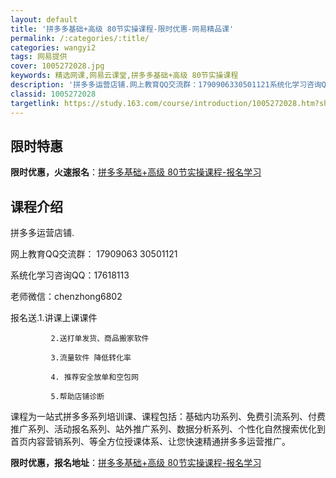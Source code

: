```yaml
---
layout: default
title: '拼多多基础+高级 80节实操课程-限时优惠-网易精品课'
permalink: /:categories/:title/
categories: wangyi2
tags: 网易提供
cover: 1005272028.jpg
keywords: 精选网课,网易云课堂,拼多多基础+高级 80节实操课程
description: '拼多多运营店铺.网上教育QQ交流群：1790906330501121系统化学习咨询QQ：17618113老师微信：che'
classid: 1005272028
targetlink: https://study.163.com/course/introduction/1005272028.htm?share=1&shareId=1025206652&utm_campaign=share&utm_medium=iphoneShare&utm_source=&utm_u=1025206652
---
```


## 限时特惠

**限时优惠，火速报名**：[拼多多基础+高级 80节实操课程-报名学习](https://study.163.com/course/introduction/1005272028.htm?share=1&shareId=1025206652&utm_campaign=share&utm_medium=iphoneShare&utm_source=&utm_u=1025206652)

## 课程介绍

拼多多运营店铺.

网上教育QQ交流群： 17909063   30501121

系统化学习咨询QQ：17618113

老师微信：chenzhong6802

报名送.1.讲课上课课件  

             2.送打单发货、商品搬家软件  

             3.流量软件 降低转化率

             4. 推荐安全放单和空包网 

             5.帮助店铺诊断 

课程为一站式拼多多系列培训课、课程包括：基础内功系列、免费引流系列、付费推广系列、活动报名系列、站外推广系列、数据分析系列、个性化自然搜索优化到首页内容营销系列、等全方位授课体系、让您快速精通拼多多运营推广。

**限时优惠，报名地址**：[拼多多基础+高级 80节实操课程-报名学习](https://study.163.com/course/introduction/1005272028.htm?share=1&shareId=1025206652&utm_campaign=share&utm_medium=iphoneShare&utm_source=&utm_u=1025206652)

